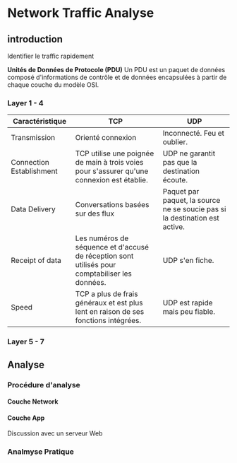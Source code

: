 # Network Traffic Analyse

## introduction

Identifier le traffic rapidement

**Unités de Données de Protocole (PDU)**
Un PDU est un paquet de données composé d'informations de contrôle et de données encapsulées à partir de chaque couche du modèle OSI.

### Layer 1 - 4

| Caractéristique            | TCP                                                                           | UDP                                                      |
|----------------------------|-------------------------------------------------------------------------------|----------------------------------------------------------|
| Transmission               | Orienté connexion                                                             | Inconnecté. Feu et oublier.                              |
| Connection Establishment   | TCP utilise une poignée de main à trois voies pour s'assurer qu'une connexion est établie. | UDP ne garantit pas que la destination écoute.           |
| Data Delivery              | Conversations basées sur des flux                                             | Paquet par paquet, la source ne se soucie pas si la destination est active. |
| Receipt of data            | Les numéros de séquence et d'accusé de réception sont utilisés pour comptabiliser les données. | UDP s'en fiche.                                          |
| Speed                      | TCP a plus de frais généraux et est plus lent en raison de ses fonctions intégrées. | UDP est rapide mais peu fiable.|

### Layer 5 - 7

## Analyse

### Procédure d'analyse

#### Couche Network

#### Couche App

Discussion avec un serveur Web

### Analmyse Pratique

